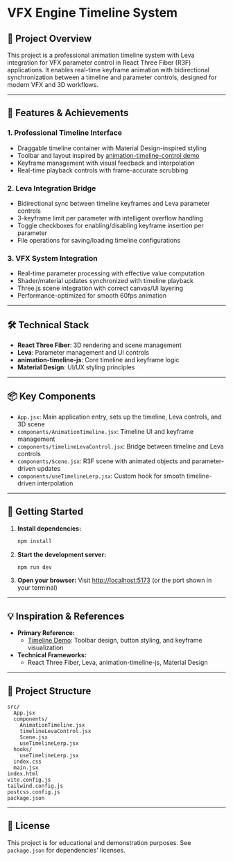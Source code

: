 # VFX Engine Timeline System

## 🎯 Project Overview

This project is a professional animation timeline system with Leva integration for VFX parameter control in React Three Fiber (R3F) applications. It enables real-time keyframe animation with bidirectional synchronization between a timeline and parameter controls, designed for modern VFX and 3D workflows.

---

## 🚀 Features & Achievements

### 1. Professional Timeline Interface
- Draggable timeline container with Material Design-inspired styling
- Toolbar and layout inspired by [animation-timeline-control demo](https://ievgennaida.github.io/animation-timeline-control/)
- Keyframe management with visual feedback and interpolation
- Real-time playback controls with frame-accurate scrubbing

### 2. Leva Integration Bridge
- Bidirectional sync between timeline keyframes and Leva parameter controls
- 3-keyframe limit per parameter with intelligent overflow handling
- Toggle checkboxes for enabling/disabling keyframe insertion per parameter
- File operations for saving/loading timeline configurations

### 3. VFX System Integration
- Real-time parameter processing with effective value computation
- Shader/material updates synchronized with timeline playback
- Three.js scene integration with correct canvas/UI layering
- Performance-optimized for smooth 60fps animation

---

## 🛠️ Technical Stack
- **React Three Fiber**: 3D rendering and scene management
- **Leva**: Parameter management and UI controls
- **animation-timeline-js**: Core timeline and keyframe logic
- **Material Design**: UI/UX styling principles

---

## 📦 Key Components

- `App.jsx`: Main application entry, sets up the timeline, Leva controls, and 3D scene
- `components/AnimationTimeline.jsx`: Timeline UI and keyframe management
- `components/timelineLevaControl.jsx`: Bridge between timeline and Leva controls
- `components/Scene.jsx`: R3F scene with animated objects and parameter-driven updates
- `components/useTimelineLerp.jsx`: Custom hook for smooth timeline-driven interpolation

---

## 🏁 Getting Started

1. **Install dependencies:**
   ```bash
   npm install
   ```
2. **Start the development server:**
   ```bash
   npm run dev
   ```
3. **Open your browser:**
   Visit [http://localhost:5173](http://localhost:5173) (or the port shown in your terminal)

---

## 💡 Inspiration & References

- **Primary Reference:**
  - [Timeline Demo](https://ievgennaida.github.io/animation-timeline-control/): Toolbar design, button styling, and keyframe visualization
- **Technical Frameworks:**
  - React Three Fiber, Leva, animation-timeline-js, Material Design

---

## 📁 Project Structure

```
src/
  App.jsx
  components/
    AnimationTimeline.jsx
    timelineLevaControl.jsx
    Scene.jsx
    useTimelineLerp.jsx
  hooks/
    useTimelineLerp.jsx
  index.css
  main.jsx
index.html
vite.config.js
tailwind.config.js
postcss.config.js
package.json
```

---

## 📝 License

This project is for educational and demonstration purposes. See `package.json` for dependencies' licenses.
